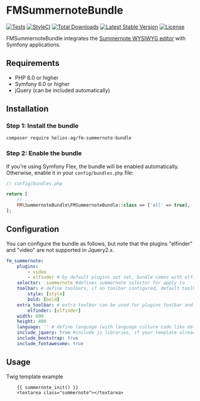 # FMSummernoteBundle

[![Tests](https://github.com/helios-ag/FMSummernoteBundle/actions/workflows/test.yaml/badge.svg)](https://github.com/helios-ag/FMSummernoteBundle/actions/workflows/test.yaml)
[![StyleCI](https://github.styleci.io/repos/43000455/shield?branch=master)](https://github.styleci.io/repos/43000455)
[![Total Downloads](https://poser.pugx.org/helios-ag/fm-summernote-bundle/downloads)](https://packagist.org/packages/helios-ag/fm-summernote-bundle)
[![Latest Stable Version](https://poser.pugx.org/helios-ag/fm-summernote-bundle/v/stable)](https://packagist.org/packages/helios-ag/fm-summernote-bundle)
[![License](https://poser.pugx.org/helios-ag/fm-summernote-bundle/license)](https://packagist.org/packages/helios-ag/fm-summernote-bundle)

FMSummernoteBundle integrates the [Summernote WYSIWYG editor](https://summernote.org/) with Symfony applications.

## Requirements

- PHP 8.0 or higher
- Symfony 6.0 or higher
- jQuery (can be included automatically)

## Installation

### Step 1: Install the bundle

```bash
composer require helios-ag/fm-summernote-bundle
```

### Step 2: Enable the bundle

If you're using Symfony Flex, the bundle will be enabled automatically. Otherwise, enable it in your `config/bundles.php` file:

```php
// config/bundles.php

return [
    // ...
    FM\SummernoteBundle\FMSummernoteBundle::class => ['all' => true],
];
```

## Configuration

You can configure the bundle as follows, but note that the plugins "elfinder" and "video" are not supported in Jquery2.x.

```yaml
fm_summernote:
    plugins:
        - video
        - elfinder # by default plugins not set, bundle comes with elfinder plugin / provides integration with FMElfinderBundle
    selector: .summernote #defines summernote selector for apply to
    toolbar: # define toolbars, if no toolbar configured, default toolbars defined
        style: [style]
        bold: [bold]
    extra_toolbar: # extra toolbar can be used for plugins toolbar and as additional toolbar setings, when 'toolbar' option is omitted
        elfinder: [elfinder]
    width: 600
    height: 400
    language: '' # define language (with language culture code like de-DE, fr-FR, etc.) by default, it is in english
    include_jquery: true #include js libraries, if your template already have them, set to false
    include_bootstrap: true
    include_fontawesome: true
```

## Usage

Twig template example

```twig
    {{ summernote_init() }}
    <textarea class="summernote"></textarea>  
```
